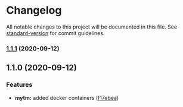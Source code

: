 # Changelog

All notable changes to this project will be documented in this file. See [standard-version](https://github.com/conventional-changelog/standard-version) for commit guidelines.

### [1.1.1](https://github.com/evgeniizab/laravel.mytm/compare/v1.1.0...v1.1.1) (2020-09-12)

## 1.1.0 (2020-09-12)


### Features

* **mytm:** added docker containers ([f17ebea](https://github.com/evgeniizab/laravel.mytm/commit/f17ebea770d2267596260eea69fca3d58ec2976d))
